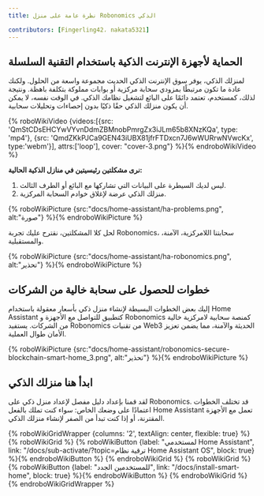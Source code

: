 ```yaml
---
title: نظرة عامة على منزل Robonomics الذكي

contributors: [Fingerling42، nakata5321]
---
```


## الحماية لأجهزة الإنترنت الذكية باستخدام التقنية السلسلة

لمنزلك الذكي، يوفر سوق الإنترنت الذكي الحديث مجموعة واسعة من الحلول. ولكنك عادة ما تكون مرتبطًا بمزودي سحابة مركزية أو بوابات مملوكة بتكلفة باهظة. ونتيجة لذلك، كمستخدم، تعتمد دائمًا على البائع لتشغيل نظامك الذكي. في الوقت نفسه، لا يمكن أن يكون منزلك الذكي حقًا ذكيًا بدون إحصاءات وتحليلات سحابية.

{% roboWikiVideo {videos:[{src: 'QmStCDsEHCYwVYvnDdmZBMnobPmrgZx3iJLm65b8XNzKQa', type: 'mp4'}, {src: 'QmdZKkPJCa9GEN43iUBX81jfrFTDxcn7J6wWURrwNVwcKx', type:'webm'}], attrs:['loop'], cover: "cover-3.png"} %}{% endroboWikiVideo %}

**نرى مشكلتين رئيسيتين في منازل الذكية الحالية:**

1. ليس لديك السيطرة على البيانات التي تشاركها مع البائع أو الطرف الثالث.
2. منزلك الذكي عرضة لإغلاق خوادم السحابة المركزية.

{% roboWikiPicture {src:"docs/home-assistant/ha-problems.png", alt:"صورة"} %}{% endroboWikiPicture %}

لحل كلا المشكلتين، نقترح عليك تجربة Robonomics، سحابتنا اللامركزية، الآمنة، والمستقبلية.

{% roboWikiPicture {src:"docs/home-assistant/ha-robonomics.png", alt:"تحذير"} %}{% endroboWikiPicture %}

## خطوات للحصول على سحابة خالية من الشركات

إليك بعض الخطوات البسيطة لإنشاء منزل ذكي بأسعار معقولة باستخدام Home Assistant كتطبيق للتواصل مع الأجهزة و Robonomics كمنصة سحابية لامركزية خالية من الشركات. يستفيد Robonomics من تقنيات Web3 الحديثة والآمنة، مما يضمن تعزيز الأمان طوال العملية.

{% roboWikiPicture {src:"docs/home-assistant/robonomics-secure-blockchain-smart-home_3.png", alt:"تحذير"} %}{% endroboWikiPicture %}

## ابدأ هنا منزلك الذكي

لقد قمنا بإعداد دليل مفصل لإعداد منزل ذكي على Robonomics. قد تختلف الخطوات اعتمادًا على وضعك الخاص: سواء كنت تملك بالفعل Home Assistant تعمل مع الأجهزة المقترنة، أو إذا كنت تبدأ من الصفر لإنشاء منزلك الذكي.

{% roboWikiGridWrapper {columns: '2', textAlign: center, flexible: true} %}
	{% roboWikiGrid %} 	{% roboWikiButton {label: "لمستخدمي Home Assistant", link: "/docs/sub-activate/?topic=ترقية نظام Home Assistant OS", block: true} %}{% endroboWikiButton %} {% endroboWikiGrid %}
	{% roboWikiGrid %} 	{% roboWikiButton {label: "للمستخدمين الجدد", link: "/docs/install-smart-home", block: true} %}{% endroboWikiButton %} {% endroboWikiGrid %}
{% endroboWikiGridWrapper %}